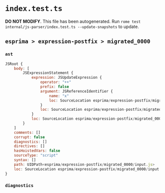 # `index.test.ts`

**DO NOT MODIFY**. This file has been autogenerated. Run `rome test internal/js-parser/index.test.ts --update-snapshots` to update.

## `esprima > expression-postfix > migrated_0000`

### `ast`

```javascript
JSRoot {
	body: [
		JSExpressionStatement {
			expression: JSUpdateExpression {
				operator: "++"
				prefix: false
				argument: JSReferenceIdentifier {
					name: "x"
					loc: SourceLocation esprima/expression-postfix/migrated_0000/input.js 1:0-1:1 (x)
				}
				loc: SourceLocation esprima/expression-postfix/migrated_0000/input.js 1:0-1:3
			}
			loc: SourceLocation esprima/expression-postfix/migrated_0000/input.js 1:0-1:3
		}
	]
	comments: []
	corrupt: false
	diagnostics: []
	directives: []
	hasHoistedVars: false
	sourceType: "script"
	syntax: []
	path: UIDPath<esprima/expression-postfix/migrated_0000/input.js>
	loc: SourceLocation esprima/expression-postfix/migrated_0000/input.js 1:0-2:0
}
```

### `diagnostics`

```

```
